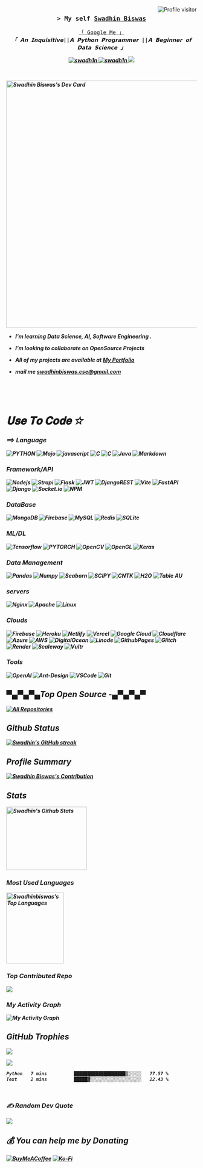 <a href="https://komarev.com/ghpvc/?username=swadhinbiswas">
  <img align="right" src="https://komarev.com/ghpvc/?username=swadhinbiswas&label=Visitors&color=0e75b6&style=flat" alt="Profile visitor" />
</a>

<!-- Intro  -->
<h3 align="center">
        <samp>&gt; My self
                <b><a target="_blank" href="#">Swadhin Biswas</a></b>
        </samp>
</h3>

<p align="center"> 
  <samp>
    <a href="https://www.google.com/search?q=swadhin+biswas">「 Google Me 」</a>
    <br>
   <b> <i> 「 𝗔𝗻 𝗜𝗻𝗾𝘂𝗶𝘀𝗶𝘁𝗶𝘃𝗲||𝗔 𝗣𝘆𝘁𝗵𝗼𝗻 𝗣𝗿𝗼𝗴𝗿𝗮𝗺𝗺𝗲𝗿 ||𝗔 𝗕𝗲𝗴𝗶𝗻𝗻𝗲𝗿 𝗼𝗳 𝗗𝗮𝘁𝗮 𝗦𝗰𝗶𝗲𝗻𝗰𝗲 」<br> 
   
    
  </samp>
</p>

<p align="center">
 <a href="#" target="blank">
  <img src="https://img.shields.io/badge/Website-DC143C?style=for-the-badge&logo=medium&logoColor=white" alt="swadh1n" />
 </a>
<a href="https://linkedin.com/in/swadh1n" target="_blank">
  <img src="https://img.shields.io/badge/LinkedIn-0077B5?style=for-the-badge&logo=linkedin&logoColor=white" alt="swadh1n"/>
 </a>
 <a href="https://twitter.com/swadh1n" target="_blank">
  <img src="https://img.shields.io/badge/Twitter-1DA1F2?style=for-the-badge&logo=twitter&logoColor=white" />
 </a>
 
</p>
<br />

<!-- About Section -->




<a href="https://app.daily.dev/swadhinbiswas"><img src="https://api.daily.dev/devcards/v2/YaSZ7GVBTMSY5Lw9hJEAq.png?type=wide&r=zrd" width="652" alt="Swadhin Biswas's Dev Card"/></a>
  


- I’m learning **Data Science, AI, Software Engineering .**

- I’m looking to collaborate on **OpenSource Projects**

- All of my projects are available at **[My Portfolio](https://swadhin.my.id)**

-  mail me **swadhinbiswas.cse@gmail.com** 


<br/>
<br/>
<br/>

# 𝐔𝐬𝐞 𝐓𝐨 𝐂𝐨𝐝𝐞 ✩

### ⟹ Language
![PYTHON](https://img.shields.io/badge/Python-ccca60?style=for-the-badge&labelColor=black&logo=python&logoColor=0092ff) ![Mojo](https://img.shields.io/badge/Mojo-ccca60?style=for-the-badge&labelColor=black&logo=mojo&logoColor=0092ff) ![javascript](https://img.shields.io/badge/javascript-efd81c?style=for-the-badge&logo=javascript&logoColor=black) ![C](https://img.shields.io/badge/c-%2300599C.svg?style=for-the-badge&logo=c&logoColor=white)
![C](https://img.shields.io/badge/C/C++-0078d7?style=for-the-badge&logo=c&logoColor=white)  ![Java](https://img.shields.io/badge/java-%23ED8B00.svg?style=for-the-badge&logo=openjdk&logoColor=white) 
![Markdown](https://img.shields.io/badge/Markdown-000000?style=for-the-badge&logo=markdown&logoColor=white)


### Framework/API
![Nodejs](https://img.shields.io/badge/Nodejs-3C873A?style=for-the-badge&labelColor=black&logo=node.js&logoColor=3C873A)
![Strapi](https://img.shields.io/badge/strapi-2E7EEA?style=for-the-badge&logo=strapi&logoColor=white)
![Flask](https://img.shields.io/badge/flask-%23000.svg?style=for-the-badge&logo=flask&logoColor=white) ![JWT](https://img.shields.io/badge/JWT-black?style=for-the-badge&logo=JSON%20web%20tokens)  ![DjangoREST](https://img.shields.io/badge/DJANGO-REST-ff1709?style=for-the-badge&logo=django&logoColor=white&color=ff1709&labelColor=gray) ![Vite](https://img.shields.io/badge/vite-%23646CFF.svg?style=for-the-badge&logo=vite&logoColor=white)
![FastAPI](https://img.shields.io/badge/FastAPI-005571?style=for-the-badge&logo=fastapi) ![Django](https://img.shields.io/badge/django-%23092E20.svg?style=for-the-badge&logo=django&logoColor=white) 
![Socket.io](https://img.shields.io/badge/Socket.io-black?style=for-the-badge&logo=socket.io&badgeColor=010101)
![NPM](https://img.shields.io/badge/NPM-%23CB3837.svg?style=for-the-badge&logo=npm&logoColor=white)


### DataBase 

![MongoDB](https://img.shields.io/badge/MongoDB-4EA94B?style=for-the-badge&logo=mongodb&logoColor=white)
![Firebase](https://img.shields.io/badge/firebase-%23039BE5.svg?style=for-the-badge&logo=firebase)
 ![MySQL](https://img.shields.io/badge/mysql-%7fc8ff.svg?style=for-the-badge&logo=mysql&logoColor=black)  ![Redis](https://img.shields.io/badge/redis-%23DD0031.svg?style=for-the-badge&logo=redis&logoColor=white)  ![SQLite](https://img.shields.io/badge/sqlite-%2307405e.svg?style=for-the-badge&logo=sqlite&logoColor=white)


### ML/DL
![Tensorflow](<https://img.shields.io/badge/TensorFlow-rgb(249,130,3)?style=for-the-badge&labelColor=black&logo=tensorflow&logoColor=> ) 
![PYTORCH](https://img.shields.io/badge/PyTorch-white?style=for-the-badge&logo=pytorch&logoColor=)
![OpenCV](https://img.shields.io/badge/opencv-%23white.svg?style=for-the-badge&logo=opencv&logoColor=white) ![OpenGL](https://img.shields.io/badge/OpenGL-%23FFFFFF.svg?style=for-the-badge&logo=opengl) 
![Keras](https://img.shields.io/badge/Keras-d10808?style=for-the-badge&logo=keras&logoColor=white)


### Data Management

![Pandas](https://img.shields.io/badge/Pandas-61DBFB?style=for-the-badge&labelColor=black&logo=pandas&logoColor=61DBFB)
![Numpy](https://img.shields.io/badge/Numpy-66e599?style=for-the-badge&labelColor=black&logo=numpy&logoColor=66e599)
![Seaborn](https://img.shields.io/badge/Seaborn-404be3?style=for-the-badge&labelColor=black&logo=seaborn&logoColor=61DBFB)
![SCIPY](https://img.shields.io/badge/Scipy-000000?style=for-the-badge&logo=scipy&logoColor=blue)
![CNTK](https://img.shields.io/badge/CNTK-2d7abe?style=for-the-badge&logo=cntk5&logoColor) ![H2O](https://img.shields.io/badge/H2O-593D88?style=for-the-badge&logo=h2o&logoColor=white)
![Table AU](https://img.shields.io/badge/Tableau-FF4154?style=for-the-badge&logo=tableau&logoColor=white)

### servers
![Nginx](https://img.shields.io/badge/nginx-%23009639.svg?style=for-the-badge&logo=nginx&logoColor=white) ![Apache](https://img.shields.io/badge/apache-%23D42029.svg?style=for-the-badge&logo=apache&logoColor=white) 
![Linux](https://img.shields.io/badge/Linux-%29272d.svg?style=for-the-badge&logo=linux&logoColor=black) 

### Clouds

![Firebase](https://img.shields.io/badge/firebase-%23039BE5.svg?style=for-the-badge&logo=firebase) ![Heroku](https://img.shields.io/badge/heroku-%23430098.svg?style=for-the-badge&logo=heroku&logoColor=white) ![Netlify](https://img.shields.io/badge/netlify-%23000000.svg?style=for-the-badge&logo=netlify&logoColor=#00C7B7) ![Vercel](https://img.shields.io/badge/vercel-%23000000.svg?style=for-the-badge&logo=vercel&logoColor=white) ![Google Cloud](https://img.shields.io/badge/GoogleCloud-%234285F4.svg?style=for-the-badge&logo=google-cloud&logoColor=white) ![Cloudflare](https://img.shields.io/badge/Cloudflare-F38020?style=for-the-badge&logo=Cloudflare&logoColor=white) ![Azure](https://img.shields.io/badge/azure-%230072C6.svg?style=for-the-badge&logo=microsoftazure&logoColor=white) ![AWS](https://img.shields.io/badge/AWS-%23FF9900.svg?style=for-the-badge&logo=amazon-aws&logoColor=white) ![DigitalOcean](https://img.shields.io/badge/DigitalOcean-%230167ff.svg?style=for-the-badge&logo=digitalOcean&logoColor=white) ![Linode](https://img.shields.io/badge/linode-00A95C?style=for-the-badge&logo=linode&logoColor=white) ![GithubPages](https://img.shields.io/badge/github%20pages-121013?style=for-the-badge&logo=github&logoColor=white) ![Glitch](https://img.shields.io/badge/glitch-%233333FF.svg?style=for-the-badge&logo=glitch&logoColor=white) ![Render](https://img.shields.io/badge/Render-%46E3B7.svg?style=for-the-badge&logo=render&logoColor=white) ![Scaleway](https://img.shields.io/badge/SCALEWAY-%234f0599.svg?style=for-the-badge&logo=scaleway&logoColor=white) 
![Vultr](https://img.shields.io/badge/Vultr-007BFC.svg?style=for-the-badge&logo=vultr) 


### Tools 
![OpenAI](https://img.shields.io/badge/OpenAI-1572B6?style=for-the-badge&logo=openai&logoColor=white)
![Ant-Design](https://img.shields.io/badge/AntDesign-0170FE?style=for-the-badge&logo=antdesign&logoColor=white)
![VSCode](https://img.shields.io/badge/Visual_Studio-0078d7?style=for-the-badge&logo=visual%20studio&logoColor=white)
![Git](https://img.shields.io/badge/Git-F05032?style=for-the-badge&logo=git&logoColor=white)

## ▀▄▀▄▀▄Top Open Source -▄▀▄▀▄▀

<p align="left">
  <a href="https://github.com/swadhinbiswas?tab=repositories" target="_blank"><img alt="All Repositories" title="All Repositories" src="https://img.shields.io/badge/-All%20Repos-2962FF?style=for-the-badge&logo=koding&logoColor=white"/></a>
</p>


## Github Status
  <a href="https://github.com/swadhinbiswas">
    <img src="https://github-readme-streak-stats.herokuapp.com/?user=swadhinbiswas&theme=blueberry&border=&background=0D1117" alt="Swadhin's GitHub streak"/>
  </a>



## Profile Summary

<a href="https://github.com/swadhinbiswas">
  <img src="https://github-profile-summary-cards.vercel.app/api/cards/profile-details?username=swadhinbiswas&theme=blueberry" alt="Swadhin Biswas's Contribution"/>
</a>

## Stats
<a href="https://github.com/swadhinbiswas"><img alt="Swadhin's Github Stats" src="https://denvercoder1-github-readme-stats.vercel.app/api?username=swadhinbiswas&show_icons=true&count_private=true&theme=tokyonight&border_color=87aedc&bg_color=#232937&title_color=F85D7F&icon_color=87aedc" height="167px" width="65%"/></a>

 ### Most Used Languages
 <a href="https://github.com/swadhinbiswas"><img alt="Swadhinbiswas's Top Languages" src="https://denvercoder1-github-readme-stats.vercel.app/api/top-langs/?username=swadhinbiswas&langs_count=8&layout=compact&theme=blueberry&border_color=87aedc&bg_color=#232937&title_color=F85D7F&icon_color=F8D866" height="187px" width="55%"/></a>

### Top Contributed Repo
![](https://github-contributor-stats.vercel.app/api?username=swadhinbiswas&limit=5&theme=dark&combine_all_yearly_contributions=true)

### My Activity Graph
![My Activity Graph](https://github-readme-activity-graph.vercel.app/graph?username=swadhinbiswas&custom_title=Swadhin's%20GitHub%20Activity%20Graph&bg_color=0D1117&color=7F3FBF&line=0147FA&point=00C78C&area_color=FFFFFF&title_color=FFFFFF&area=true)

##  GitHub Trophies
![](https://github-profile-trophy.vercel.app/?username=swadhinbiswas&theme=radical&no-frame=false&no-bg=true&margin-w=4)

<a href="https://"><img src="https://raw.githubusercontent.com/swadhinbiswas/swadhinbiswas/main/.github/workflows/github-contribution-grid-snake.svg"/></a>




<!--START_SECTION:waka-->

```txt
Python   7 mins          ███████████████████▒░░░░░   77.57 %
Text     2 mins          █████▓░░░░░░░░░░░░░░░░░░░   22.43 %
```

<!--END_SECTION:waka-->

```


```
### ✍️ Random Dev Quote
![](https://quotes-github-readme.vercel.app/api?type=horizontal&theme=tokyonight)


 ## 💰 You can help me by Donating
  [![BuyMeACoffee](https://img.shields.io/badge/Buy%20Me%20a%20Coffee-ffdd00?style=for-the-badge&logo=buy-me-a-coffee&logoColor=black)](https://buymeacoffee.com/swadhinbiswas) [![Ko-Fi](https://img.shields.io/badge/Ko--fi-F16061?style=for-the-badge&logo=ko-fi&logoColor=white)](https://ko-fi.com/swadhinbiswas) 
